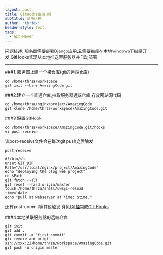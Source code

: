 ```yaml
---
layout: post
title: GitHooks使用.md
subtitle: 简书迁移
author: "thrfox"
header-style: text
tags:
  - Git-Maven
---
```


问题描述: 服务器需要部署Django应用,且需要继续在本地windows下继续开发,GitHooks实现从本地推送至服务器并自动部署

----------------------------
###1. 服务器上建一个裸仓库(git的远端仓库)
```
cd /home/thrza/workspace
git init --bare AmazingCode.git
```
###2.建立一个普通仓库,拉取服务器远端仓库,存放网站源代码
```
cd /home/thrza/nginx/project/AmazingCode
git clone /home/thrza/workspace/AmazingCode.git
```

###3.配置GitHook
```
cd /home/thrza/workspace/AmazingCode.git/hooks
vi post-receive
```
该post-receive文件会在每次git push之后触发
```
post-receive

#!/bin/sh
unset GIT_DIR
Path="/usr/local/nginx/project/AmazingCode"
echo "deploying the blog web project"
cd $Path
git fetch --all
git reset --hard origin/master
touch /home/thrza/shell/uwsgi-reload
time='date'
echo "pull at webserver at time: $time."
```
还有post-commit等其他触发
详见[Git挂钩](https://git-scm.com/book/zh/v1/%E8%87%AA%E5%AE%9A%E4%B9%89-Git-Git%E6%8C%82%E9%92%A9)或[Git-Hooks](https://git-scm.com/book/en/v2/Customizing-Git-Git-Hooks)

###4.本地关联服务器的远端仓库
```
git init
git add .
git commit -m "first commit"
git remote add origin ssh://xxx:22/home/thrza/workspace/AmazingCode.git
git push -u origin master
```



